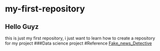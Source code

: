 # my-first-repository
## Hello Guyz
this is just my first repository, i just want to learn how to create a repository for my project
###Data science project 
#Reference
[Fake_news_Detective](https://github.com/nishitpatel01/Fake_News_Detection)

